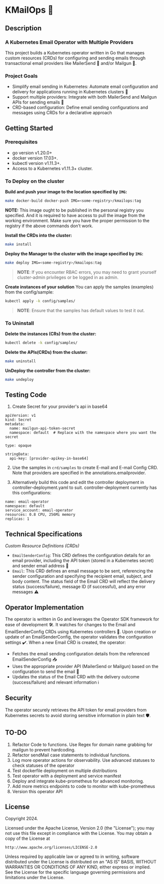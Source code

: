 # KMailOps 📧

## Description
### A Kubernetes Email Operator with Multiple Providers

This project builds a Kubernetes operator written in Go that manages custom resources (CRDs) for configuring and sending emails through transactional email providers like MailerSend 📨 and/or Mailgun 🔫.

### Project Goals

- Simplify email sending in Kubernetes: Automate email configuration and delivery for applications running in Kubernetes clusters 🤖
- Support multiple providers: Integrate with both MailerSend and Mailgun APIs for sending emails 🤝
- CRD-based configuration: Define email sending configurations and messages using CRDs for a declarative approach


## Getting Started

### Prerequisites
- go version v1.20.0+
- docker version 17.03+.
- kubectl version v1.11.3+.
- Access to a Kubernetes v1.11.3+ cluster.

### To Deploy on the cluster
**Build and push your image to the location specified by `IMG`:**

```sh
make docker-build docker-push IMG=<some-registry>/kmailops:tag
```

**NOTE:** This image ought to be published in the personal registry you specified. 
And it is required to have access to pull the image from the working environment. 
Make sure you have the proper permission to the registry if the above commands don’t work.

**Install the CRDs into the cluster:**

```sh
make install
```

**Deploy the Manager to the cluster with the image specified by `IMG`:**

```sh
make deploy IMG=<some-registry>/kmailops:tag
```

> **NOTE**: If you encounter RBAC errors, you may need to grant yourself cluster-admin 
privileges or be logged in as admin.

**Create instances of your solution**
You can apply the samples (examples) from the config/sample:

```sh
kubectl apply -k config/samples/
```

>**NOTE**: Ensure that the samples has default values to test it out.

### To Uninstall
**Delete the instances (CRs) from the cluster:**

```sh
kubectl delete -k config/samples/
```

**Delete the APIs(CRDs) from the cluster:**

```sh
make uninstall
```

**UnDeploy the controller from the cluster:**

```sh
make undeploy
```

## Testing Code

1. Create Secret for your provider's api in base64

```
apiVersion: v1
kind: Secret
metadata:
  name: mailgun-api-token-secret
  namespace: default  # Replace with the namespace where you want the secret

type: opaque

stringData:
  api-key: [provider-apikey-in-base64]
```

2. Use the samples in ```crd/samples``` to create E-mail and E-mail Config CRD. Note that providers are specified in the annotations.emailprovider.

3. Alternatively build this code and edit the controller deployment in controller-deployment.yaml to suit. controller-deployment currently has this configurations:

```
name: email-operator
namespace: default
service_account: email-operator
resources: 0.8 CPU, 256Mi memory
replicas: 1
```

## Technical Specifications

_Custom Resource Definitions (CRDs)_

- `EmailSenderConfig`: This CRD defines the configuration details for an email provider, including the API token (stored in a Kubernetes secret) and sender email address 🔑
- `Email`: This CRD defines an email message to be sent, referencing the sender configuration and specifying the recipient email, subject, and body content. The status field of the Email CRD will reflect the delivery status (success/failure), message ID (if successful), and any error messages ⚠️

## Operator Implementation

The operator is written in Go and leverages the Operator SDK framework for ease of development 🛠️. It watches for changes to the Email and EmailSenderConfig CRDs using Kubernetes controllers 👀. Upon creation or update of an EmailSenderConfig, the operator validates the configuration settings ✔️. When a new Email CRD is created, the operator:

- Fetches the email sending configuration details from the referenced EmailSenderConfig 📥
- Uses the appropriate provider API (MailerSend or Mailgun) based on the configuration to send the email 📧
- Updates the status of the Email CRD with the delivery outcome (success/failure) and relevant information ℹ️

## Security

The operator securely retrieves the API token for email providers from Kubernetes secrets to avoid storing sensitive information in plain text 🛡️.

## TO-DO

1. Refactor Code to functions. Use Regex for domain name grabbing for mailgun to prevent hardcoding.
2. Refactor sendMail case statements to individual functions.
3. Log more operator actions for observability.
Use advanced statuses to check statuses of the operator
4. Test dockerfile deployment on multiple distributions
5. Test operator with a deployment and service manifest
6. Deploy and integrate kube-prometheus for advanced monitoring.
7. Add more metrics endpoints to code to monitor with kube-prometheus
8. Version this operator API


## License

Copyright 2024.

Licensed under the Apache License, Version 2.0 (the "License");
you may not use this file except in compliance with the License.
You may obtain a copy of the License at

    http://www.apache.org/licenses/LICENSE-2.0

Unless required by applicable law or agreed to in writing, software
distributed under the License is distributed on an "AS IS" BASIS,
WITHOUT WARRANTIES OR CONDITIONS OF ANY KIND, either express or implied.
See the License for the specific language governing permissions and
limitations under the License.

